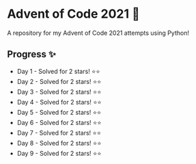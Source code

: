 # Advent of Code 2021 🎄

A repository for my Advent of Code 2021 attempts using Python!

## Progress ✨

* Day 1 - Solved for 2 stars! ⭐⭐
* Day 2 - Solved for 2 stars! ⭐⭐
* Day 3 - Solved for 2 stars! ⭐⭐
* Day 4 - Solved for 2 stars! ⭐⭐
* Day 5 - Solved for 2 stars! ⭐⭐
* Day 6 - Solved for 2 stars! ⭐⭐
* Day 7 - Solved for 2 stars! ⭐⭐
* Day 8 - Solved for 2 stars! ⭐⭐
* Day 9 - Solved for 2 stars! ⭐⭐